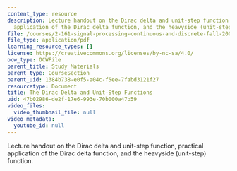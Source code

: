 ```yaml
---
content_type: resource
description: Lecture handout on the Dirac delta and unit-step function, practical
  application of the Dirac delta function, and the heavyside (unit-step) function.
file: /courses/2-161-signal-processing-continuous-and-discrete-fall-2008/47b02986de2f17e6993e70b000a47b59_diracheaviside.pdf
file_type: application/pdf
learning_resource_types: []
license: https://creativecommons.org/licenses/by-nc-sa/4.0/
ocw_type: OCWFile
parent_title: Study Materials
parent_type: CourseSection
parent_uid: 1384b738-e0f5-a04c-f5ee-7fabd3121f27
resourcetype: Document
title: The Dirac Delta and Unit-Step Functions
uid: 47b02986-de2f-17e6-993e-70b000a47b59
video_files:
  video_thumbnail_file: null
video_metadata:
  youtube_id: null
---
```

Lecture handout on the Dirac delta and unit-step function, practical application of the Dirac delta function, and the heavyside (unit-step) function.